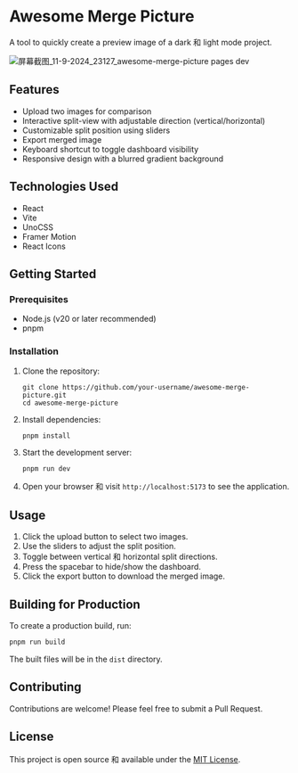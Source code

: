 # Awesome Merge Picture

A tool to quickly create a preview image of a dark 和 light mode project.

![屏幕截图_11-9-2024_23127_awesome-merge-picture pages dev](https://github.com/user-attachments/assets/21b53f7b-9fec-43c7-b90f-988d67009549)


## Features

- Upload two images for comparison
- Interactive split-view with adjustable direction (vertical/horizontal)
- Customizable split position using sliders
- Export merged image
- Keyboard shortcut to toggle dashboard visibility
- Responsive design with a blurred gradient background

## Technologies Used

- React
- Vite
- UnoCSS
- Framer Motion
- React Icons

## Getting Started

### Prerequisites

- Node.js (v20 or later recommended)
- pnpm

### Installation

1. Clone the repository:

   ```
   git clone https://github.com/your-username/awesome-merge-picture.git
   cd awesome-merge-picture
   ```

2. Install dependencies:

   ```
   pnpm install
   ```

3. Start the development server:

   ```sh
   pnpm run dev
   ```

4. Open your browser 和 visit `http://localhost:5173` to see the application.

## Usage

1. Click the upload button to select two images.
2. Use the sliders to adjust the split position.
3. Toggle between vertical 和 horizontal split directions.
4. Press the spacebar to hide/show the dashboard.
5. Click the export button to download the merged image.

## Building for Production

To create a production build, run:

```sh
pnpm run build
```

The built files will be in the `dist` directory.

## Contributing

Contributions are welcome! Please feel free to submit a Pull Request.

## License

This project is open source 和 available under the [MIT License](LICENSE).

